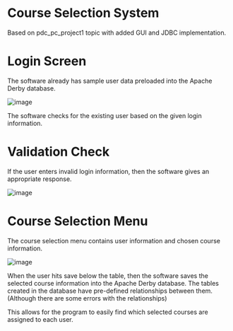 # Course Selection System

Based on pdc_pc_project1 topic with added GUI and JDBC implementation.

# Login Screen

The software already has sample user data preloaded into the Apache Derby database.

![image](https://user-images.githubusercontent.com/104743984/180635367-8caece1c-fc4e-4546-9161-1bb17e63d239.png)

The software checks for the existing user based on the given login information.

# Validation Check

If the user enters invalid login information, then the software gives an appropriate response.

![image](https://user-images.githubusercontent.com/104743984/180635434-0ff45397-7d0e-4c01-b855-7bbac0462040.png)

# Course Selection Menu 

The course selection menu contains user information and chosen course information.

![image](https://user-images.githubusercontent.com/104743984/180635540-7058bbca-82f6-4d67-ab1e-ddf845c7786b.png)

When the user hits save below the table, then the software saves the selected course information into the Apache Derby database. The tables created in the database have pre-defined relationships between them. (Although there are some errors with the relationships)

This allows for the program to easily find which selected courses are assigned to each user.
